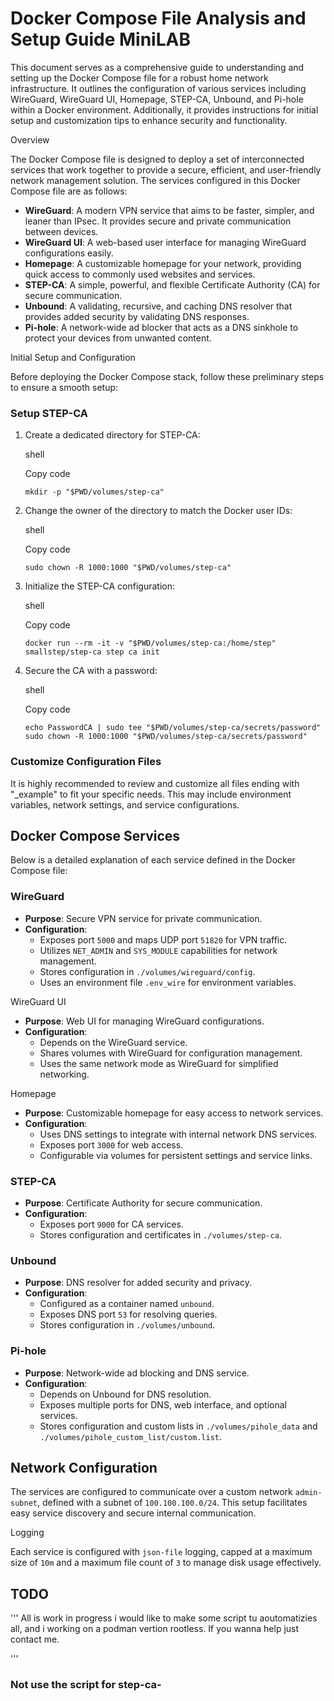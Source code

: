 Docker Compose File Analysis and Setup Guide MiniLAB
==============================================================

This document serves as a comprehensive guide to understanding and setting up the Docker Compose file for a robust home network infrastructure. It outlines the configuration of various services including WireGuard, WireGuard UI, Homepage, STEP-CA, Unbound, and Pi-hole within a Docker environment. Additionally, it provides instructions for initial setup and customization tips to enhance security and functionality.

Overview

The Docker Compose file is designed to deploy a set of interconnected services that work together to provide a secure, efficient, and user-friendly network management solution. The services configured in this Docker Compose file are as follows:

*   **WireGuard**: A modern VPN service that aims to be faster, simpler, and leaner than IPsec. It provides secure and private communication between devices.
*   **WireGuard UI**: A web-based user interface for managing WireGuard configurations easily.
*   **Homepage**: A customizable homepage for your network, providing quick access to commonly used websites and services.
*   **STEP-CA**: A simple, powerful, and flexible Certificate Authority (CA) for secure communication.
*   **Unbound**: A validating, recursive, and caching DNS resolver that provides added security by validating DNS responses.
*   **Pi-hole**: A network-wide ad blocker that acts as a DNS sinkhole to protect your devices from unwanted content.

Initial Setup and Configuration

Before deploying the Docker Compose stack, follow these preliminary steps to ensure a smooth setup:

### Setup STEP-CA

1.  Create a dedicated directory for STEP-CA:
    
    shell
    
    Copy code
    
    `mkdir -p "$PWD/volumes/step-ca"`
    
2.  Change the owner of the directory to match the Docker user IDs:
    
    shell
    
    Copy code
    
    `sudo chown -R 1000:1000 "$PWD/volumes/step-ca"`
    
3.  Initialize the STEP-CA configuration:
    
    shell
    
    Copy code
    
    `docker run --rm -it -v "$PWD/volumes/step-ca:/home/step" smallstep/step-ca step ca init`
    
4.  Secure the CA with a password:
    
    shell
    
    Copy code
    
    `echo PasswordCA | sudo tee "$PWD/volumes/step-ca/secrets/password" sudo chown -R 1000:1000 "$PWD/volumes/step-ca/secrets/password"`
    

### Customize Configuration Files

It is highly recommended to review and customize all files ending with "\_example" to fit your specific needs. This may include environment variables, network settings, and service configurations.

Docker Compose Services
-----------------------

Below is a detailed explanation of each service defined in the Docker Compose file:

### WireGuard

*   **Purpose**: Secure VPN service for private communication.
*   **Configuration**:
    *   Exposes port `5000` and maps UDP port `51820` for VPN traffic.
    *   Utilizes `NET_ADMIN` and `SYS_MODULE` capabilities for network management.
    *   Stores configuration in `./volumes/wireguard/config`.
    *   Uses an environment file `.env_wire` for environment variables.

WireGuard UI

*   **Purpose**: Web UI for managing WireGuard configurations.
*   **Configuration**:
    *   Depends on the WireGuard service.
    *   Shares volumes with WireGuard for configuration management.
    *   Uses the same network mode as WireGuard for simplified networking.

Homepage

*   **Purpose**: Customizable homepage for easy access to network services.
*   **Configuration**:
    *   Uses DNS settings to integrate with internal network DNS services.
    *   Exposes port `3000` for web access.
    *   Configurable via volumes for persistent settings and service links.

### STEP-CA

*   **Purpose**: Certificate Authority for secure communication.
*   **Configuration**:
    *   Exposes port `9000` for CA services.
    *   Stores configuration and certificates in `./volumes/step-ca`.

### Unbound

*   **Purpose**: DNS resolver for added security and privacy.
*   **Configuration**:
    *   Configured as a container named `unbound`.
    *   Exposes DNS port `53` for resolving queries.
    *   Stores configuration in `./volumes/unbound`.

### Pi-hole

*   **Purpose**: Network-wide ad blocking and DNS service.
*   **Configuration**:
    *   Depends on Unbound for DNS resolution.
    *   Exposes multiple ports for DNS, web interface, and optional services.
    *   Stores configuration and custom lists in `./volumes/pihole_data` and `./volumes/pihole_custom_list/custom.list`.

Network Configuration
---------------------

The services are configured to communicate over a custom network `admin-subnet`, defined with a subnet of `100.100.100.0/24`. This setup facilitates easy service discovery and secure internal communication.

Logging

Each service is configured with `json-file` logging, capped at a maximum size of `10m` and a maximum file count of `3` to manage disk usage effectively.

## TODO
'''
All is work in progress i would like to make some script tu aoutomatizies all, and i working on a podman vertion rootless.
If you wanna help just contact me.

'''
### Not use the script for step-ca-
